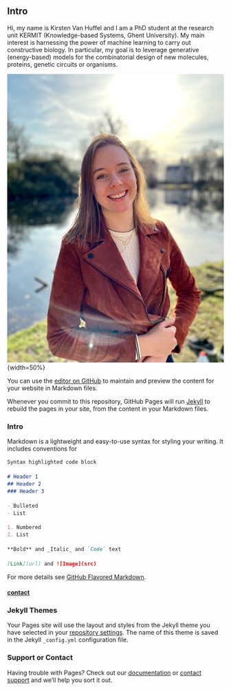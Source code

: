 ## Intro


Hi, my name is Kirsten Van Huffel and I am a PhD student at the research unit KERMIT (Knowledge-based Systems, Ghent University). My main interest is harnessing the power of machine learning to carry out constructive biology. In particular, my goal is to leverage generative (energy-based) models for the combinatorial design of new molecules, proteins, genetic circuits or organisms.

![](images/IMG_0678.jpg){width=50%}

You can use the [editor on GitHub](https://github.com/kirstvh/kirstvh.github.io/edit/main/README.md) to maintain and preview the content for your website in Markdown files.

Whenever you commit to this repository, GitHub Pages will run [Jekyll](https://jekyllrb.com/) to rebuild the pages in your site, from the content in your Markdown files.

### Intro

Markdown is a lightweight and easy-to-use syntax for styling your writing. It includes conventions for

```markdown
Syntax highlighted code block

# Header 1
## Header 2
### Header 3

- Bulleted
- List

1. Numbered
2. List

**Bold** and _Italic_ and `Code` text

[Link](url) and ![Image](src)
```

For more details see [GitHub Flavored Markdown](https://guides.github.com/features/mastering-markdown/).

#### [contact](https://kirstvh.github.io/contact)

### Jekyll Themes

Your Pages site will use the layout and styles from the Jekyll theme you have selected in your [repository settings](https://github.com/kirstvh/kirstvh.github.io/settings/pages). The name of this theme is saved in the Jekyll `_config.yml` configuration file.

### Support or Contact

Having trouble with Pages? Check out our [documentation](https://docs.github.com/categories/github-pages-basics/) or [contact support](https://support.github.com/contact) and we’ll help you sort it out.
